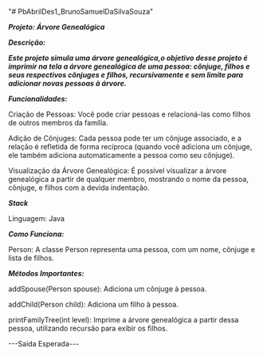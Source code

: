 "# PbAbrilDes1_BrunoSamuelDaSilvaSouza" 

***Projeto: Árvore Genealógica***

***Descrição:***

***Este projeto simula uma árvore genealógica,o objetivo desse projeto é imprimir na tela a árvore genealógica de uma pessoa: cônjuge, filhos e seus respectivos cônjuges e filhos, recursivamente e sem limite para adicionar novas pessoas à árvore.***

***Funcionalidades:***

Criação de Pessoas: Você pode criar pessoas e relacioná-las como filhos de outros membros da família.

Adição de Cônjuges: Cada pessoa pode ter um cônjuge associado, e a relação é refletida de forma recíproca (quando você adiciona um cônjuge, ele também adiciona automaticamente a pessoa como seu cônjuge).

Visualização da Árvore Genealógica: É possível visualizar a árvore genealógica a partir de qualquer membro, mostrando o nome da pessoa, cônjuge, e filhos com a devida indentação.

***Stack***

Linguagem: Java

***Como Funciona:***
   
Person: A classe Person representa uma pessoa, com um nome, cônjuge e lista de filhos.



***Métodos Importantes:***

addSpouse(Person spouse): Adiciona um cônjuge à pessoa.

addChild(Person child): Adiciona um filho à pessoa.

printFamilyTree(int level): Imprime a árvore genealógica a partir dessa pessoa, utilizando recursão para exibir os filhos.

---Saida Esperada---
